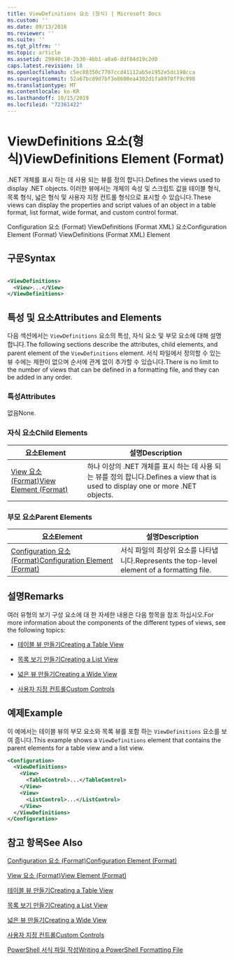 ```yaml
---
title: ViewDefinitions 요소 (형식) | Microsoft Docs
ms.custom: ''
ms.date: 09/13/2016
ms.reviewer: ''
ms.suite: ''
ms.tgt_pltfrm: ''
ms.topic: article
ms.assetid: 29840c10-2b30-4bb1-a8a0-ddf84d19c2d0
caps.latest.revision: 18
ms.openlocfilehash: c5ec80350c7707ccd41112ab5e1952e5dc198cca
ms.sourcegitcommit: 52a67bcd9d7bf3e8600ea4302d1fa8970ff9c998
ms.translationtype: MT
ms.contentlocale: ko-KR
ms.lasthandoff: 10/15/2019
ms.locfileid: "72361422"
---
```

# <a name="viewdefinitions-element-format"></a><span data-ttu-id="e3c4d-102">ViewDefinitions 요소(형식)</span><span class="sxs-lookup"><span data-stu-id="e3c4d-102">ViewDefinitions Element (Format)</span></span>

<span data-ttu-id="e3c4d-103">.NET 개체를 표시 하는 데 사용 되는 뷰를 정의 합니다.</span><span class="sxs-lookup"><span data-stu-id="e3c4d-103">Defines the views used to display .NET objects.</span></span> <span data-ttu-id="e3c4d-104">이러한 뷰에서는 개체의 속성 및 스크립트 값을 테이블 형식, 목록 형식, 넓은 형식 및 사용자 지정 컨트롤 형식으로 표시할 수 있습니다.</span><span class="sxs-lookup"><span data-stu-id="e3c4d-104">These views can display the properties and script values of an object  in a table format, list format, wide format, and custom control format.</span></span>

<span data-ttu-id="e3c4d-105">Configuration 요소 (Format) ViewDefinitions (Format XML) 요소</span><span class="sxs-lookup"><span data-stu-id="e3c4d-105">Configuration Element (Format) ViewDefinitions (Format XML) Element</span></span>

## <a name="syntax"></a><span data-ttu-id="e3c4d-106">구문</span><span class="sxs-lookup"><span data-stu-id="e3c4d-106">Syntax</span></span>

```xml

<ViewDefinitions>
  <View>...</View>
</ViewDefinitions>
```

## <a name="attributes-and-elements"></a><span data-ttu-id="e3c4d-107">특성 및 요소</span><span class="sxs-lookup"><span data-stu-id="e3c4d-107">Attributes and Elements</span></span>

<span data-ttu-id="e3c4d-108">다음 섹션에서는 `ViewDefinitions` 요소의 특성, 자식 요소 및 부모 요소에 대해 설명 합니다.</span><span class="sxs-lookup"><span data-stu-id="e3c4d-108">The following sections describe the attributes, child elements, and parent element of the `ViewDefinitions` element.</span></span> <span data-ttu-id="e3c4d-109">서식 파일에서 정의할 수 있는 뷰 수에는 제한이 없으며 순서에 관계 없이 추가할 수 있습니다.</span><span class="sxs-lookup"><span data-stu-id="e3c4d-109">There is no limit to the number of views that can be defined in a formatting file, and they can be added in any order.</span></span>

### <a name="attributes"></a><span data-ttu-id="e3c4d-110">특성</span><span class="sxs-lookup"><span data-stu-id="e3c4d-110">Attributes</span></span>

<span data-ttu-id="e3c4d-111">없음</span><span class="sxs-lookup"><span data-stu-id="e3c4d-111">None.</span></span>

### <a name="child-elements"></a><span data-ttu-id="e3c4d-112">자식 요소</span><span class="sxs-lookup"><span data-stu-id="e3c4d-112">Child Elements</span></span>

|<span data-ttu-id="e3c4d-113">요소</span><span class="sxs-lookup"><span data-stu-id="e3c4d-113">Element</span></span>|<span data-ttu-id="e3c4d-114">설명</span><span class="sxs-lookup"><span data-stu-id="e3c4d-114">Description</span></span>|
|-------------|-----------------|
|[<span data-ttu-id="e3c4d-115">View 요소 (Format)</span><span class="sxs-lookup"><span data-stu-id="e3c4d-115">View Element (Format)</span></span>](./view-element-format.md)|<span data-ttu-id="e3c4d-116">하나 이상의 .NET 개체를 표시 하는 데 사용 되는 뷰를 정의 합니다.</span><span class="sxs-lookup"><span data-stu-id="e3c4d-116">Defines a view that is used to display one or more .NET objects.</span></span>|

### <a name="parent-elements"></a><span data-ttu-id="e3c4d-117">부모 요소</span><span class="sxs-lookup"><span data-stu-id="e3c4d-117">Parent Elements</span></span>

|<span data-ttu-id="e3c4d-118">요소</span><span class="sxs-lookup"><span data-stu-id="e3c4d-118">Element</span></span>|<span data-ttu-id="e3c4d-119">설명</span><span class="sxs-lookup"><span data-stu-id="e3c4d-119">Description</span></span>|
|-------------|-----------------|
|[<span data-ttu-id="e3c4d-120">Configuration 요소 (Format)</span><span class="sxs-lookup"><span data-stu-id="e3c4d-120">Configuration Element (Format)</span></span>](./configuration-element-format.md)|<span data-ttu-id="e3c4d-121">서식 파일의 최상위 요소를 나타냅니다.</span><span class="sxs-lookup"><span data-stu-id="e3c4d-121">Represents the top-level element of a formatting file.</span></span>|

## <a name="remarks"></a><span data-ttu-id="e3c4d-122">설명</span><span class="sxs-lookup"><span data-stu-id="e3c4d-122">Remarks</span></span>

<span data-ttu-id="e3c4d-123">여러 유형의 보기 구성 요소에 대 한 자세한 내용은 다음 항목을 참조 하십시오.</span><span class="sxs-lookup"><span data-stu-id="e3c4d-123">For more information about the components of the different types of views, see the following topics:</span></span>

- [<span data-ttu-id="e3c4d-124">테이블 뷰 만들기</span><span class="sxs-lookup"><span data-stu-id="e3c4d-124">Creating a Table View</span></span>](./creating-a-table-view.md)

- [<span data-ttu-id="e3c4d-125">목록 보기 만들기</span><span class="sxs-lookup"><span data-stu-id="e3c4d-125">Creating a List View</span></span>](./creating-a-list-view.md)

- [<span data-ttu-id="e3c4d-126">넓은 뷰 만들기</span><span class="sxs-lookup"><span data-stu-id="e3c4d-126">Creating a Wide View</span></span>](./creating-a-wide-view.md)

- [<span data-ttu-id="e3c4d-127">사용자 지정 컨트롤</span><span class="sxs-lookup"><span data-stu-id="e3c4d-127">Custom Controls</span></span>](./creating-custom-controls.md)

## <a name="example"></a><span data-ttu-id="e3c4d-128">예제</span><span class="sxs-lookup"><span data-stu-id="e3c4d-128">Example</span></span>

<span data-ttu-id="e3c4d-129">이 예에서는 테이블 뷰의 부모 요소와 목록 뷰를 포함 하는 `ViewDefinitions` 요소를 보여 줍니다.</span><span class="sxs-lookup"><span data-stu-id="e3c4d-129">This example shows a `ViewDefinitions` element that contains the parent elements for a table view and a list view.</span></span>

```xml
<Configuration>
  <ViewDefinitions>
    <View>
      <TableControl>...</TableControl>
    </View>
    <View>
      <ListControl>...</ListControl>
    </View>
  </ViewDefinitions>
</Configuration>
```

## <a name="see-also"></a><span data-ttu-id="e3c4d-130">참고 항목</span><span class="sxs-lookup"><span data-stu-id="e3c4d-130">See Also</span></span>

[<span data-ttu-id="e3c4d-131">Configuration 요소 (Format)</span><span class="sxs-lookup"><span data-stu-id="e3c4d-131">Configuration Element (Format)</span></span>](./configuration-element-format.md)

[<span data-ttu-id="e3c4d-132">View 요소 (Format)</span><span class="sxs-lookup"><span data-stu-id="e3c4d-132">View Element (Format)</span></span>](./view-element-format.md)

[<span data-ttu-id="e3c4d-133">테이블 뷰 만들기</span><span class="sxs-lookup"><span data-stu-id="e3c4d-133">Creating a Table View</span></span>](./creating-a-table-view.md)

[<span data-ttu-id="e3c4d-134">목록 보기 만들기</span><span class="sxs-lookup"><span data-stu-id="e3c4d-134">Creating a List View</span></span>](./creating-a-list-view.md)

[<span data-ttu-id="e3c4d-135">넓은 뷰 만들기</span><span class="sxs-lookup"><span data-stu-id="e3c4d-135">Creating a Wide View</span></span>](./creating-a-wide-view.md)

[<span data-ttu-id="e3c4d-136">사용자 지정 컨트롤</span><span class="sxs-lookup"><span data-stu-id="e3c4d-136">Custom Controls</span></span>](./creating-custom-controls.md)

[<span data-ttu-id="e3c4d-137">PowerShell 서식 파일 작성</span><span class="sxs-lookup"><span data-stu-id="e3c4d-137">Writing a PowerShell Formatting File</span></span>](./writing-a-powershell-formatting-file.md)
